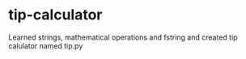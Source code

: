 # tip-calculator

Learned strings, mathematical operations and fstring and created tip calulator named tip.py
